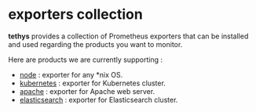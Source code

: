 # exporters collection

**tethys** provides a collection of Prometheus exporters that can be installed and used regarding the products you want to monitor.

Here are products we are currently supporting :

- [node](node/README.md) : exporter for any *nix OS.
- [kubernetes](kubernetes/README.md) : exporter for Kubernetes cluster.
- [apache](kubernetes/README.md) : exporter for Apache web server.
- [elasticsearch](elasticsearch/README.md) : exporter for Elasticsearch cluster.
